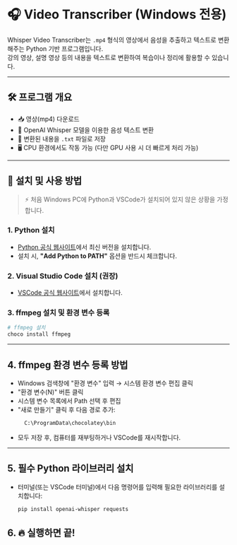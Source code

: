 # 🎧 Video Transcriber (Windows 전용)

Whisper Video Transcriber는 `.mp4` 형식의 영상에서 음성을 추출하고 텍스트로 변환해주는 Python 기반 프로그램입니다.  
강의 영상, 설명 영상 등의 내용을 텍스트로 변환하여 복습이나 정리에 활용할 수 있습니다.

---

## 🛠 프로그램 개요

- 📥 영상(mp4) 다운로드
- 🧠 OpenAI Whisper 모델을 이용한 음성 텍스트 변환
- 📄 변환된 내용을 `.txt` 파일로 저장
- 🖥 CPU 환경에서도 작동 가능 (다만 GPU 사용 시 더 빠르게 처리 가능)

---

## 🚀 설치 및 사용 방법

> ⚡ 처음 Windows PC에 Python과 VSCode가 설치되어 있지 않은 상황을 가정합니다.

### 1. Python 설치

- [Python 공식 웹사이트](https://www.python.org/)에서 최신 버전을 설치합니다.
- 설치 시, **"Add Python to PATH"** 옵션을 반드시 체크합니다.

### 2. Visual Studio Code 설치 (권장)

- [VSCode 공식 웹사이트](https://code.visualstudio.com/)에서 설치합니다.

### 3. ffmpeg 설치 및 환경 변수 등록

```bash
# ffmpeg 설치
choco install ffmpeg
```
---

## 4. ffmpeg 환경 변수 등록 방법
- Windows 검색창에 "환경 변수" 입력 → 시스템 환경 변수 편집 클릭
- "환경 변수(N)" 버튼 클릭
- 시스템 변수 목록에서 Path 선택 후 편집
- "새로 만들기" 클릭 후 다음 경로 추가:
  ```bash
    C:\ProgramData\chocolatey\bin
  ```
- 모두 저장 후, 컴퓨터를 재부팅하거나 VSCode를 재시작합니다.
---

## 5. 필수 Python 라이브러리 설치
- 터미널(또는 VSCode 터미널)에서 다음 명령어를 입력해 필요한 라이브러리를 설치합니다:

  ```bash
  pip install openai-whisper requests
  ```
## 6. 🔥 실행하면 끝!
